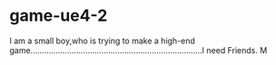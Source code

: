 # game-ue4-2
I am a small boy,who is trying to make a high-end game...........................................................................I need Friends.
M